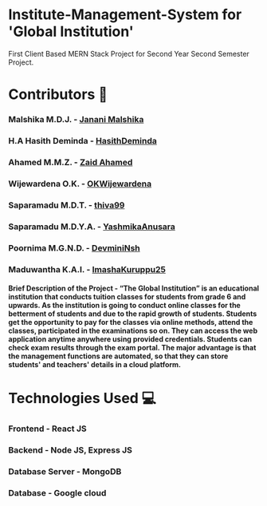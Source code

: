 # Institute-Management-System for 'Global Institution'
First Client Based MERN Stack Project for Second Year Second Semester Project.
# Contributors 🤝

### Malshika M.D.J. - [Janani Malshika](https://github.com/JananiMalshika)
### H.A Hasith Deminda - [HasithDeminda](https://github.com/HasithDeminda)
### Ahamed M.M.Z. -  [Zaid Ahamed](https://github.com/zaiidahamed)
### Wijewardena O.K. - [OKWijewardena](https://github.com/OKWijewardena)
### Saparamadu M.D.T. - [thiva99](https://github.com/thiva99)
### Saparamadu M.D.Y.A. - [YashmikaAnusara](https://github.com/YashmikaAnusara)
### Poornima M.G.N.D. - [DevminiNsh](https://github.com/DevminiNsh)
### Maduwantha K.A.I. - [ImashaKuruppu25](https://github.com/ImashaKuruppu25)

#### Brief Description of the Project - “The Global Institution” is an educational institution that conducts tuition classes for students from grade 6 and upwards. As the institution is going to conduct online classes for the betterment of students and due to the rapid growth of students. Students get the opportunity to pay for the classes via online methods, attend the classes, participated in the examinations so on. They can access the web application anytime anywhere using provided credentials. Students can check exam results through the exam portal. The major advantage is that the management functions are automated, so that they can store students' and teachers' details in a cloud platform.

# Technologies Used 💻
### Frontend -  React JS  
### Backend  -  Node JS, Express JS
### Database Server - MongoDB  
### Database - Google cloud
